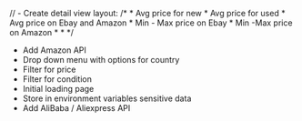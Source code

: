 // - Create detail view layout:
    /*
    * Avg price for new
    * Avg price for used
    * Avg price on Ebay and Amazon
    * Min - Max price on Ebay
    * Min -Max price on Amazon
    *
    * */
- Add Amazon API
- Drop down menu with options for country
- Filter for price
- Filter for condition
- Initial loading page
- Store in environment variables sensitive data
- Add AliBaba / Aliexpress API